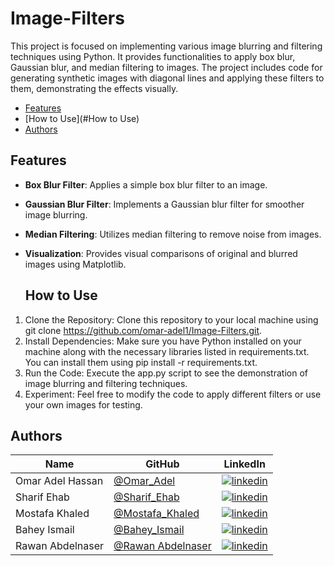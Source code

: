 # Image-Filters
This project is focused on implementing various image blurring and filtering techniques using Python. It provides functionalities to apply box blur, Gaussian blur, and median filtering to images. The project includes code for generating synthetic images with diagonal lines and applying these filters to them, demonstrating the effects visually.

- [Features](#Features)
- [How to Use](#How to Use)
- [Authors](#Authors)

## Features
- **Box Blur Filter**: Applies a simple box blur filter to an image.
- **Gaussian Blur Filter**: Implements a Gaussian blur filter for smoother image blurring.
- **Median Filtering**: Utilizes median filtering to remove noise from images.
- **Visualization**: Provides visual comparisons of original and blurred images using Matplotlib.

  ## How to Use
1. Clone the Repository: Clone this repository to your local machine using git clone https://github.com/omar-adel1/Image-Filters.git.
2. Install Dependencies: Make sure you have Python installed on your machine along with the necessary libraries listed in requirements.txt. You can install them using pip install -r requirements.txt.
3. Run the Code: Execute the app.py script to see the demonstration of image blurring and filtering techniques.
4. Experiment: Feel free to modify the code to apply different filters or use your own images for testing.

## Authors

| Name | GitHub | LinkedIn |
| ---- | ------ | -------- |
| Omar Adel Hassan | [@Omar_Adel](https://github.com/omar-adel1) | [![linkedin](https://img.shields.io/badge/linkedin-0A66C2?style=for-the-badge&logo=linkedin&logoColor=white)](https://www.linkedin.com/in/omar-adel-59b707231/) |
| Sharif Ehab | [@Sharif_Ehab](https://github.com/SharifEhab) | [![linkedin](https://img.shields.io/badge/linkedin-0A66C2?style=for-the-badge&logo=linkedin&logoColor=white)](https://www.linkedin.com/in/sharif-elmasry-b167a3252/) |
| Mostafa Khaled | [@Mostafa_Khaled](https://github.com/MostafaDarwish93) | [![linkedin](https://img.shields.io/badge/linkedin-0A66C2?style=for-the-badge&logo=linkedin&logoColor=white)](https://www.linkedin.com/in/mostafa-darwish-75a29225b/) |
| Bahey Ismail | [@Bahey_Ismail ](https://github.com/Bahey1200022) | [![linkedin](https://img.shields.io/badge/linkedin-0A66C2?style=for-the-badge&logo=linkedin&logoColor=white)](https://www.linkedin.com/in/bahey-ismail-1602431a4/) |
| Rawan Abdelnaser | [@Rawan Abdelnaser ](https://github.com/Rowanabdelnasser) | [![linkedin](https://img.shields.io/badge/linkedin-0A66C2?style=for-the-badge&logo=linkedin&logoColor=white)](https://www.linkedin.com/in/rawan-abdelnasser-9b7999233/) |
